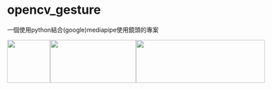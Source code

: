 # opencv_gesture
一個使用python結合(google)mediapipe使用鏡頭的專案

<div style="display: flex; justify-content: space-between;">
  <img src="https://upload.wikimedia.org/wikipedia/commons/thumb/c/c3/Python-logo-notext.svg/1200px-Python-logo-notext.svg.png" width="100" height="100">
  <img src="https://github.com/yichengtsai/opencv_gesture/blob/main/photo/images_removed_bg.png" width="200" height="100">
  <img src="https://miro.medium.com/v2/resize:fit:1400/0*uMb2M-O9fLtRKmOo.png" width="300" height="100">
<div>

